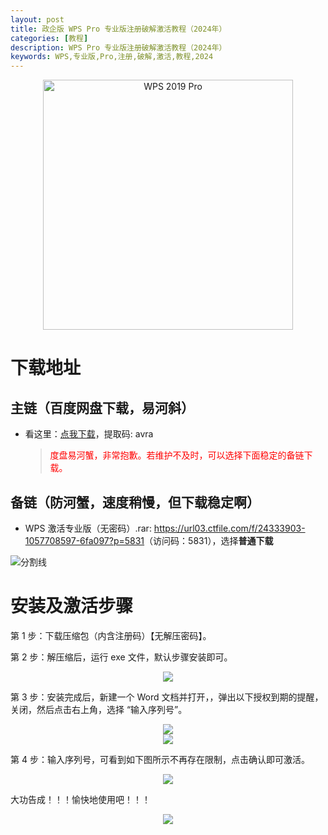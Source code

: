 ```yaml
---
layout: post
title: 政企版 WPS Pro 专业版注册破解激活教程（2024年）
categories: [教程]
description: WPS Pro 专业版注册破解激活教程（2024年）
keywords: WPS,专业版,Pro,注册,破解,激活,教程,2024
---
```


<div align="center"><img src="https://s21.ax1x.com/2024/04/18/pFzgt4e.png" alt="WPS 2019 Pro" width="400px" height="auto"></div>

# 下载地址

## 主链（百度网盘下载，易河斜）

- 看这里：[点我下载](https://pan.baidu.com/s/1qZRtufNxueSwGGkzsLIB5A?pwd=avra)，提取码: avra

  > <p style="color:red" >度盘易河蟹，非常抱歉。若维护不及时，可以选择下面稳定的备链下载。</p>

## 备链（防河蟹，速度稍慢，但下载稳定啊）

- WPS 激活专业版（无密码）.rar: <https://url03.ctfile.com/f/24333903-1057708597-6fa097?p=5831>（访问码：5831），选择**普通下载**

![分割线](https://pic.imgdb.cn/item/6612476468eb935713c85291.gif)

# 安装及激活步骤

第 1 步：下载压缩包（内含注册码）【无解压密码】。

第 2 步：解压缩后，运行 exe 文件，默认步骤安装即可。

<div align="center"><img src="https://s21.ax1x.com/2024/04/18/pFzcAFe.png"></div>

第 3 步：安装完成后，新建一个 Word 文档并打开，，弹出以下授权到期的提醒，关闭，然后点击右上角，选择 “输入序列号”。

<div align="center"><img src="https://s21.ax1x.com/2024/04/18/pFzcGWj.png"></div>

<div align="center"><img src="https://s21.ax1x.com/2024/04/18/pFzcUO0.png"></div>

第 4 步：输入序列号，可看到如下图所示不再存在限制，点击确认即可激活。

<div align="center"><img src="https://s21.ax1x.com/2024/04/18/pFzcWm6.png"></div>

大功告成！！！愉快地使用吧！！！

<div align="center"><img src="https://pic.imgdb.cn/item/661a35e868eb93571333b3c3.gif"></div>
